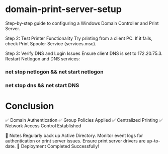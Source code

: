# domain-print-server-setup
Step-by-step guide to configuring a Windows Domain Controller and Print Server.


Step 2: Test Printer Functionality
Try printing from a client PC.
If it fails, check Print Spooler Service (services.msc).



Step 3: Verify DNS and Login Issues
Ensure client DNS is set to 172.20.75.3.
Restart Netlogon and DNS services:

###   net stop netlogon && net start netlogon
###   net stop dns && net start DNS

# Conclusion
✅ Domain Authentication
✅ Group Policies Applied
✅ Centralized Printing
✅ Network Access Control Established

📌 Notes
Regularly back up Active Directory.
Monitor event logs for authentication or print server issues.
Ensure print server drivers are up-to-date.
🚀 Deployment Completed Successfully!
